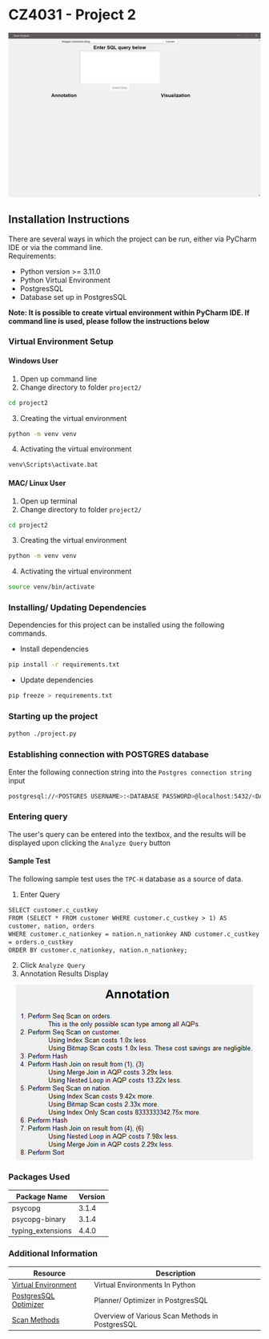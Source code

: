 # CZ4031 - Project 2

![Application GUI](./assets/application_gui.png)

## Installation Instructions

There are several ways in which the project can be run, either via PyCharm IDE or via the command line.  
Requirements: 
- Python version >= 3.11.0 
- Python Virtual Environment
- PostgresSQL
- Database set up in PostgresSQL

**Note: It is possible to create virtual environment within PyCharm IDE. If command line is used, please follow the instructions below**

### Virtual Environment Setup

#### **Windows User**


1. Open up command line
2. Change directory to folder `project2/`

```bat
cd project2
```
3. Creating the virtual environment

```bat
python -m venv venv
```
4. Activating the virtual environment

```bat
venv\Scripts\activate.bat
```

#### **MAC/ Linux User**

1. Open up terminal
2. Change directory to folder `project2/`

```bat
cd project2
```
3. Creating the virtual environment

```bat
python -m venv venv
```
4. Activating the virtual environment
```bash
source venv/bin/activate
```

### Installing/ Updating Dependencies

Dependencies for this project can be installed using the following commands.  

- Install dependencies

```bash
pip install -r requirements.txt
```

- Update dependencies

```bash
pip freeze > requirements.txt
```

### Starting up the project

```bash
python ./project.py
```

### Establishing connection with POSTGRES database

Enter the following connection string into the `Postgres connection string` input

```bash
postgresql://<POSTGRES USERNAME>:<DATABASE PASSWORD>@localhost:5432/<DATABASE NAME>
```

### Entering query

The user's query can be entered into the textbox, and the results will be displayed upon clicking the `Analyze Query` button

#### Sample Test

The following sample test uses the `TPC-H` database as a source of data.

1. Enter Query
```postgres
SELECT customer.c_custkey 
FROM (SELECT * FROM customer WHERE customer.c_custkey > 1) AS customer, nation, orders 
WHERE customer.c_nationkey = nation.n_nationkey AND customer.c_custkey = orders.o_custkey
ORDER BY customer.c_nationkey, nation.n_nationkey;
```
2. Click `Analyze Query`
3. Annotation Results Display  

<img 
    style="display: block; 
           margin-left: auto;
           margin-right: auto;"
    src="./assets/sample_test_result.png" 
    alt="Our logo">
</img>

### Packages Used  

| Package Name | Version | 
| ----------- | ----------- |
| psycopg | 3.1.4 |
| psycopg-binary | 3.1.4 |
| typing_extensions | 4.4.0 |  

### Additional Information

| Resource      | Description |
| ----------- | ----------- |
| [Virtual Environment](https://realpython.com/python-virtual-environments-a-primer/)      | Virtual Environments In Python       |
| [PostgresSQL Optimizer](https://www.postgresql.org/docs/current/planner-optimizer.html)   | Planner/ Optimizer in PostgresSQL        |
| [Scan Methods](https://severalnines.com/blog/overview-various-scan-methods-postgresql/)  | Overview of Various Scan Methods in PostgresSQL
